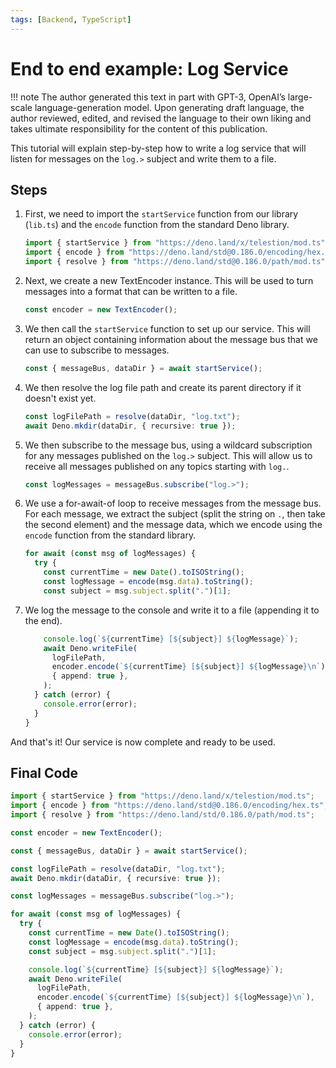 ```yaml
---
tags: [Backend, TypeScript]
---
```


# End to end example: Log Service

!!! note
	The author generated this text in part with GPT-3, OpenAI’s large-scale language-generation model. Upon generating draft language, the author reviewed, edited, and revised the language to their own liking and takes ultimate responsibility for the content of this publication.

This tutorial will explain step-by-step how to write a log service that will listen for messages on the `log.>` subject and write them to a file.

## Steps

1. First, we need to import the `startService` function from our library (`lib.ts`) and the `encode` function from the standard Deno library.

	```ts
	import { startService } from "https://deno.land/x/telestion/mod.ts";
	import { encode } from "https://deno.land/std@0.186.0/encoding/hex.ts";
	import { resolve } from "https://deno.land/std@0.186.0/path/mod.ts";
	```

2. Next, we create a new TextEncoder instance. This will be used to turn messages into a format that can be written to a file.

	```ts
	const encoder = new TextEncoder();
	```

3. We then call the `startService` function to set up our service. This will return an object containing information about the message bus that we can use to subscribe to messages.

	```ts
	const { messageBus, dataDir } = await startService();
	```

4. We then resolve the log file path and create its parent directory if it doesn't exist yet.

	```ts
	const logFilePath = resolve(dataDir, "log.txt");
	await Deno.mkdir(dataDir, { recursive: true });
	```

5. We then subscribe to the message bus, using a wildcard subscription for any messages published on the `log.>` subject. This will allow us to receive all messages published on any topics starting with `log.`.

	```ts
	const logMessages = messageBus.subscribe("log.>");
	```

6. We use a for-await-of loop to receive messages from the message bus. For each message, we extract the subject (split the string on `.`, then take the second element) and the message data, which we encode using the `encode` function from the standard library.

	```ts
	for await (const msg of logMessages) {
	  try {
		const currentTime = new Date().toISOString();
		const logMessage = encode(msg.data).toString();
		const subject = msg.subject.split(".")[1];
	```

7. We log the message to the console and write it to a file (appending it to the end).

	```ts
		console.log(`${currentTime} [${subject}] ${logMessage}`);
		await Deno.writeFile(
		  logFilePath,
		  encoder.encode(`${currentTime} [${subject}] ${logMessage}\n`),
		  { append: true },
		);
	  } catch (error) {
		console.error(error);
	  }
	}
	```

And that's it! Our service is now complete and ready to be used.

## Final Code

```ts
import { startService } from "https://deno.land/x/telestion/mod.ts";
import { encode } from "https://deno.land/std@0.186.0/encoding/hex.ts";
import { resolve } from "https://deno.land/std/0.186.0/path/mod.ts";

const encoder = new TextEncoder();

const { messageBus, dataDir } = await startService();

const logFilePath = resolve(dataDir, "log.txt");
await Deno.mkdir(dataDir, { recursive: true });

const logMessages = messageBus.subscribe("log.>");

for await (const msg of logMessages) {
  try {
    const currentTime = new Date().toISOString();
    const logMessage = encode(msg.data).toString();
    const subject = msg.subject.split(".")[1];

    console.log(`${currentTime} [${subject}] ${logMessage}`);
    await Deno.writeFile(
      logFilePath,
      encoder.encode(`${currentTime} [${subject}] ${logMessage}\n`),
      { append: true },
    );
  } catch (error) {
    console.error(error);
  }
}
```
